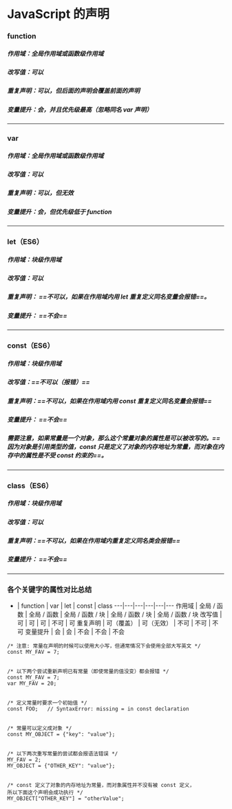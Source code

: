 # JavaScript 的声明
### function
##### 作用域：全局作用域或函数级作用域
##### 改写值：可以
##### 重复声明：可以，但后面的声明会覆盖前面的声明
##### 变量提升：会，并且优先级最高（忽略同名 var 声明）

---
### var
##### 作用域：全局作用域或函数级作用域
##### 改写值：可以
##### 重复声明：可以，但无效
##### 变量提升：会，但优先级低于 function


---
### let（ES6）
##### 作用域：块级作用域
##### 改写值：可以
##### 重复声明： ==不可以，如果在作用域内用 let 重复定义同名变量会报错==。
##### 变量提升： ==不会==


---
### const（ES6）
##### 作用域：块级作用域
##### 改写值：==不可以（报错）==
##### 重复声明：==不可以，如果在作用域内用 const 重复定义同名变量会报错==
##### 变量提升： ==不会==
##### 需要注意，如果常量是一个对象，那么这个常量对象的属性是可以被改写的。==因为对象是引用类型的值，const 只是定义了对象的内存地址为常量，而对象在内存中的属性是不受 const 约束的==。


---
### class（ES6）
##### 作用域：块级作用域
##### 改写值：可以
##### 重复声明：==不可以，如果在作用域内重复定义同名类会报错==
##### 变量提升： ==不会==



---
### 各个关键字的属性对比总结

- | function | var | let | const | class
---|---|---|---|---|---
作用域 | 全局 / 函数 | 全局 / 函数 |  全局 / 函数 / 块 |  全局 / 函数 / 块 |  全局 / 函数 / 块
改写值 | 可 | 可 | 可 | 不可 | 可
重复声明 | 可（覆盖） | 可（无效） | 不可 | 不可 | 不可
变量提升 | 会 | 会 | 不会 | 不会 | 不会






```
/* 注意: 常量在声明的时候可以使用大小写，但通常情况下会使用全部大写英文 */
const MY_FAV = 7;


/* 以下两个尝试重新声明已有常量（即使常量的值没变）都会报错 */
const MY_FAV = 7;
var MY_FAV = 20;


/* 定义常量时要求一个初始值 */
const FOO;   // SyntaxError: missing = in const declaration


/* 常量可以定义成对象 */
const MY_OBJECT = {"key": "value"};


/* 以下两次重写常量的尝试都会报语法错误 */
MY_FAV = 2;
MY_OBJECT = {"OTHER_KEY": "value"};


/* const 定义了对象的内存地址为常量，而对象属性并不没有被 const 定义，
所以下面这个声明会成功执行 */
MY_OBJECT["OTHER_KEY"] = "otherValue";
```
